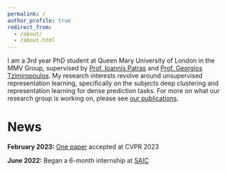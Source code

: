 ```yaml
---
permalink: /
author_profile: true
redirect_from: 
  - /about/
  - /about.html
---
```


I am a 3rd year PhD student at Queen Mary University of London in the MMV Group, supervised by [Prof. Ioannis Patras](http://www.eecs.qmul.ac.uk/~ioannisp/) and [Prof. Georgios Tzimiropoulos](https://ytzimiro.github.io/). My research interests revolve around unsupervised representation learning, specifically on the subjects deep clustering and representation learning for dense prediction tasks. For more on what our research group is working on, please see [our publications](http://www.eecs.qmul.ac.uk/~ioannisp/publications/).

# News
**February 2023:** [One paper](https://arxiv.org/abs/2304.01042) accepted at CVPR 2023

**June 2022:** Began a 6-month internship at [SAIC](https://research.samsung.com/aicenter_cambridge)


